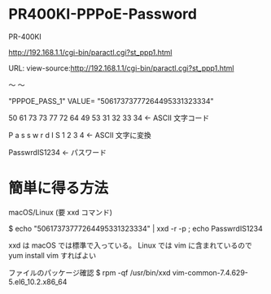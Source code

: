 # PR400KI-PPPoE-Password

PR-400KI

http://192.168.1.1/cgi-bin/paractl.cgi?st_ppp1.html

URL:
view-source:http://192.168.1.1/cgi-bin/paractl.cgi?st_ppp1.html

〜
<INPUT TYPE="hidden" NAME="CGI_DATA_CHANGE" VALUE="">
<INPUT TYPE="hidden" NAME="CGI_DATASET_MOD" VALUE="">
<INPUT TYPE="hidden" NAME="PPPOE_NAME_1" VALUE="株式会社ＸＸＸＸ">
<INPUT TYPE="hidden" NAME="PPPOE_USER_1" VALUE="xxxxxxxx@one.ocn.ne.jp">
<INPUT TYPE="hidden" NAME="PPPOE_PASS_1" VALUE="50617373777264495331323334">
<INPUT TYPE="hidden" NAME="PPPOE_SPECIFIC_1" VALUE="0">
〜

"PPPOE_PASS_1"
VALUE=
"50617373777264495331323334"

50 61 73 73 77 72 64 49 53 31 32 33 34	← ASCII 文字コード

 P  a  s  s  w  r  d  I  S  1  2  3  4	← ASCII 文字に変換

PasswrdIS1234	← パスワード




# 簡単に得る方法

macOS/Linux (要 xxd コマンド)

$ echo "50617373777264495331323334" | xxd -r -p ; echo
PasswrdIS1234

 xxd は
 macOS では標準で入っている。
 Linux では vim に含まれているので
 yum install vim
 すればよい

ファイルのパッケージ確認
$ rpm -qf /usr/bin/xxd
vim-common-7.4.629-5.el6_10.2.x86_64
